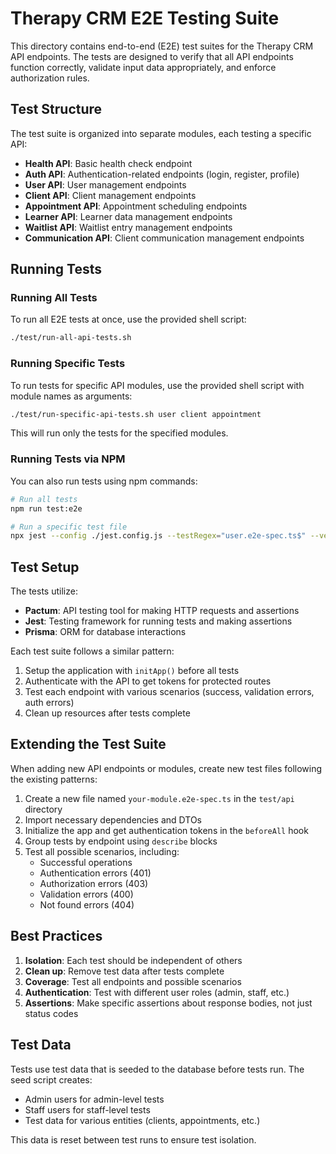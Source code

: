 # Therapy CRM E2E Testing Suite

This directory contains end-to-end (E2E) test suites for the Therapy CRM API endpoints. The tests are designed to verify that all API endpoints function correctly, validate input data appropriately, and enforce authorization rules.

## Test Structure

The test suite is organized into separate modules, each testing a specific API:

- **Health API**: Basic health check endpoint
- **Auth API**: Authentication-related endpoints (login, register, profile)
- **User API**: User management endpoints
- **Client API**: Client management endpoints
- **Appointment API**: Appointment scheduling endpoints
- **Learner API**: Learner data management endpoints
- **Waitlist API**: Waitlist entry management endpoints
- **Communication API**: Client communication management endpoints

## Running Tests

### Running All Tests

To run all E2E tests at once, use the provided shell script:

```bash
./test/run-all-api-tests.sh
```

### Running Specific Tests

To run tests for specific API modules, use the provided shell script with module names as arguments:

```bash
./test/run-specific-api-tests.sh user client appointment
```

This will run only the tests for the specified modules.

### Running Tests via NPM

You can also run tests using npm commands:

```bash
# Run all tests
npm run test:e2e

# Run a specific test file
npx jest --config ./jest.config.js --testRegex="user.e2e-spec.ts$" --verbose
```

## Test Setup

The tests utilize:

- **Pactum**: API testing tool for making HTTP requests and assertions
- **Jest**: Testing framework for running tests and making assertions
- **Prisma**: ORM for database interactions

Each test suite follows a similar pattern:

1. Setup the application with `initApp()` before all tests
2. Authenticate with the API to get tokens for protected routes
3. Test each endpoint with various scenarios (success, validation errors, auth errors)
4. Clean up resources after tests complete

## Extending the Test Suite

When adding new API endpoints or modules, create new test files following the existing patterns:

1. Create a new file named `your-module.e2e-spec.ts` in the `test/api` directory
2. Import necessary dependencies and DTOs
3. Initialize the app and get authentication tokens in the `beforeAll` hook
4. Group tests by endpoint using `describe` blocks
5. Test all possible scenarios, including:
   - Successful operations
   - Authentication errors (401)
   - Authorization errors (403)
   - Validation errors (400)
   - Not found errors (404)

## Best Practices

1. **Isolation**: Each test should be independent of others
2. **Clean up**: Remove test data after tests complete
3. **Coverage**: Test all endpoints and possible scenarios
4. **Authentication**: Test with different user roles (admin, staff, etc.)
5. **Assertions**: Make specific assertions about response bodies, not just status codes

## Test Data

Tests use test data that is seeded to the database before tests run. The seed script creates:

- Admin users for admin-level tests
- Staff users for staff-level tests
- Test data for various entities (clients, appointments, etc.)

This data is reset between test runs to ensure test isolation.
